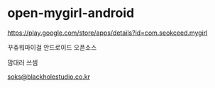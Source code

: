 open-mygirl-android
===================

https://play.google.com/store/apps/details?id=com.seokceed.mygirl

꾸쥬워마이걸 안드로이드 오픈소스

맘대러 쓰셈

soks@blackholestudio.co.kr


